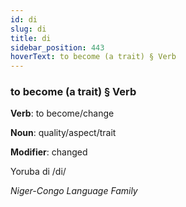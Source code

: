```yaml
---
id: di
slug: di
title: di
sidebar_position: 443
hoverText: to become (a trait) § Verb
---
```


### to become (a trait) § Verb

**Verb**: to become/change

**Noun**: quality/aspect/trait

**Modifier**: changed

Yoruba di /di/

*Niger-Congo Language Family*